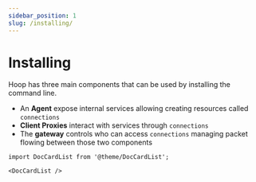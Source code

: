 ```yaml
---
sidebar_position: 1
slug: /installing/
---
```


# Installing

Hoop has three main components that can be used by installing the command line.

- An **Agent** expose internal services allowing creating resources called `connections`
- **Client Proxies** interact with services through `connections`
- The **gateway** controls who can access `connections` managing packet flowing between those two components

```mdx-code-block
import DocCardList from '@theme/DocCardList';

<DocCardList />
```
